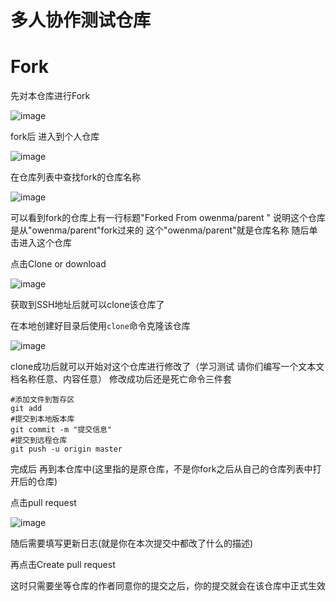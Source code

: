 # 多人协作测试仓库
# Fork
先对本仓库进行Fork

![image](https://github.com/RichLoli/ForkDemo/blob/master/1.PNG?raw=true)

fork后 进入到个人仓库

![image](https://github.com/RichLoli/ForkDemo/blob/master/3.PNG?raw=true)

在仓库列表中查找fork的仓库名称

![image](https://github.com/RichLoli/ForkDemo/blob/master/4.PNG?raw=true)

可以看到fork的仓库上有一行标题"Forked From owenma/parent "
说明这个仓库是从"owenma/parent"fork过来的 这个"owenma/parent"就是仓库名称
随后单击进入这个仓库

点击Clone or download

![image](https://github.com/RichLoli/ForkDemo/blob/master/5.PNG?raw=true)

获取到SSH地址后就可以clone该仓库了

在本地创建好目录后使用`clone`命令克隆该仓库

![image](https://github.com/RichLoli/ForkDemo/blob/master/6.PNG?raw=true)

clone成功后就可以开始对这个仓库进行修改了（学习测试 请你们编写一个文本文档名称任意、内容任意）
修改成功后还是死亡命令三件套
```
#添加文件到暂存区
git add
#提交到本地版本库
git commit -m "提交信息"
#提交到远程仓库
git push -u origin master
```
完成后 再到本仓库中(这里指的是原仓库，不是你fork之后从自己的仓库列表中打开后的仓库)

点击pull request

![image](https://github.com/RichLoli/ForkDemo/blob/master/8.PNG?raw=true)

随后需要填写更新日志(就是你在本次提交中都改了什么的描述)

再点击Create pull request

这时只需要坐等仓库的作者同意你的提交之后，你的提交就会在该仓库中正式生效
